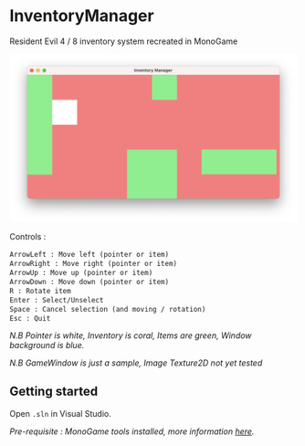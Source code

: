 # InventoryManager

Resident Evil 4 / 8 inventory system recreated in MonoGame

![](./doc/sample.png)

Controls :

    ArrowLeft : Move left (pointer or item)
    ArrowRight : Move right (pointer or item)
    ArrowUp : Move up (pointer or item)
    ArrowDown : Move down (pointer or item)
    R : Rotate item
    Enter : Select/Unselect
    Space : Cancel selection (and moving / rotation)
    Esc : Quit

*N.B Pointer is white, Inventory is coral, Items are green, Window background is blue.*

*N.B GameWindow is just a sample, Image Texture2D not yet tested*

## Getting started

Open `.sln` in Visual Studio.

*Pre-requisite : MonoGame tools installed, more information [here](https://docs.monogame.net/articles/getting_started/0_getting_started.html).*